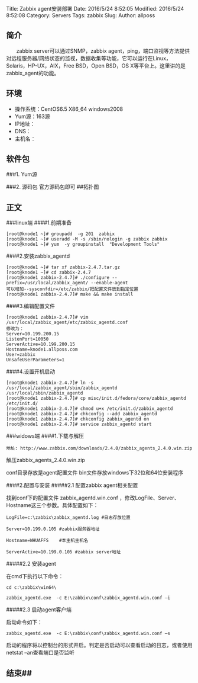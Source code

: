 Title: Zabbix agent安装部署
Date: 2016/5/24 8:52:05 
Modified: 2016/5/24 8:52:08 
Category: Servers
Tags: zabbix
Slug: 
Author: allposs
## 简介
&#160; &#160; &#160; &#160;zabbix server可以通过SNMP，zabbix agent，ping，端口监视等方法提供对远程服务器/网络状态的监视，数据收集等功能，它可以运行在Linux，Solaris，HP-UX，AIX，Free BSD，Open BSD，OS X等平台上。这里讲的是zabbix_agent的功能。


## 环境

+ 操作系统：CentOS6.5 X86_64 windows2008
+ Yum源：163源
+ IP地址：
+ DNS：
+ 主机名：

## 软件包

###1. Yum源

###2. 源码包
官方源码包即可
##拓扑图


## 正文
###linux端
####1.前期准备

	[root@knode1 ~]# groupadd  -g 201  zabbix
	[root@knode1 ~]# useradd -M -s /sbin/nologin -g zabbix zabbix
	[root@knode1 ~]# yum  -y groupinstall  "Development Tools"

####2.安装zabbix_agentd

	[root@knode1 ~]# tar xf zabbix-2.4.7.tar.gz 
	[root@knode1 ~]# cd zabbix-2.4.7
	[root@knode1 zabbix-2.4.7]# ./configure --prefix=/usr/local/zabbix_agent/ --enable-agent
	可以增加--sysconfdir=/etc/zabbix/把配置文件放到指定位置
	[root@knode1 zabbix-2.4.7]# make && make install

####3.编辑配置文件

	[root@knode1 zabbix-2.4.7]# vim /usr/local/zabbix_agent/etc/zabbix_agentd.conf
	修改为：
	Server=10.199.200.15
	ListenPort=10050
	ServerActive=10.199.200.15
	Hostname=knode1.allposs.com
	User=zabbix
	UnsafeUserParameters=1

####4.设置开机启动

	[root@knode1 zabbix-2.4.7]# ln -s /usr/local/zabbix_agent/sbin/zabbix_agentd /usr/local/sbin/zabbix_agentd
	[root@knode1 zabbix-2.4.7]# cp misc/init.d/fedora/core/zabbix_agentd /etc/init.d/
	[root@knode1 zabbix-2.4.7]# chmod u+x /etc/init.d/zabbix_agentd 
	[root@knode1 zabbix-2.4.7]# chkconfig --add zabbix_agentd
	[root@knode1 zabbix-2.4.7]# chkconfig zabbix_agentd on
	[root@knode1 zabbix-2.4.7]# service zabbix_agentd start

###widows端
####1.下载与解压

	地址: http://www.zabbix.com/downloads/2.4.0/zabbix_agents_2.4.0.win.zip

解压zabbix_agents_2.4.0.win.zip

conf目录存放是agent配置文件 bin文件存放windows下32位和64位安装程序

####2.配置与安装
#####2.1 配置zabbix agent相关配置

   找到conf下的配置文件 zabbix_agentd.win.conf ，修改LogFile、Server、Hostname这三个参数。具体配置如下：

	LogFile=c:\zabbix\zabbix_agentd.log #日志存放位置

	Server=10.199.0.105 #zabbix服务器地址

	Hostname=WHUAFFS    #本主机主机名

	ServerActive=10.199.0.105 #zabbix server地址

#####2.2 安装agent

在cmd下执行以下命令：

	cd c:\zabbix\win64\

	zabbix_agentd.exe  -c E:\zabbix\conf\zabbix_agentd.win.conf –i 
 
#####2.3 启动agent客户端

启动命令如下：

	zabbix_agentd.exe  -c E:\zabbix\conf\zabbix_agentd.win.conf –s
 
启动的程序将以控制台的形式开启。判定是否启动可以查看启动的日志，或者使用netstat –an查看端口是否监听



## 结束##